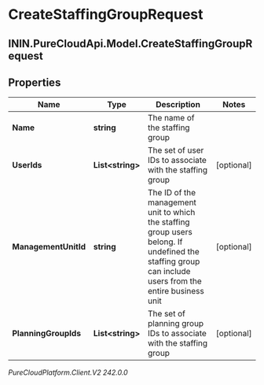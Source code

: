 # CreateStaffingGroupRequest

## ININ.PureCloudApi.Model.CreateStaffingGroupRequest

## Properties

|Name | Type | Description | Notes|
|------------ | ------------- | ------------- | -------------|
| **Name** | **string** | The name of the staffing group | |
| **UserIds** | **List&lt;string&gt;** | The set of user IDs to associate with the staffing group | [optional] |
| **ManagementUnitId** | **string** | The ID of the management unit to which the staffing group users belong. If undefined the staffing group can include users from the entire business unit | [optional] |
| **PlanningGroupIds** | **List&lt;string&gt;** | The set of planning group IDs to associate with the staffing group | [optional] |



_PureCloudPlatform.Client.V2 242.0.0_
